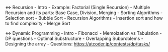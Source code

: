 <=> Recursion
    - Intro
    - Example: Factorial (Single Recursion)
    - Multiple Recursion and its parts: Base Case, Division, Merging
    - Sorting Algorithms
        - Selection sort
        - Bubble Sort
        - Recursion Algorithms
            - Insertion sort and how to find complexity
            - Merge Sort
            <!-- - Quick sort -->

<=> Dynamic Programming
    - Intro
        - Fibonacci
        - Memoization vs Tabulation
    - DP questions
        - Optimal Substructure
        - Overlapping Subproblems
        - Designing the array
        - Questions: https://atcoder.jp/contests/dp/tasks/
